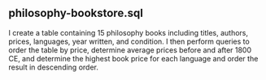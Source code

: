 ## philosophy-bookstore.sql

I create a table containing 15 philosophy books including titles, authors, prices, languages, year written, and condition. I then perform queries to order the table by price, determine average prices before and after 1800 CE, and determine the highest book price for each language and order the result in descending order.
